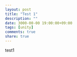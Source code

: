 ```yaml
---
layout: post
title: "Test 1"
description: ""
date: 3000-00-00 19:00:00+09:00
tags: [unity]
comments: true
share: true
---
```



test1